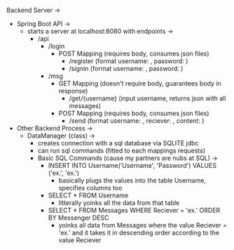 Backend Server ->
  - Spring Boot API ->
      - starts a server at localhost:8080 with endpoints ->
        - /api
          - /login
            - POST Mapping (requires body, consumes json files)
              - /register (format username: , password: )
              - /signin (format username: , password: )
          - /msg
            - GET Mapping (doesn't require body, guarantees body in response)
              - /get/{username} (input username, returns json with all messages)
            - POST Mapping (requires body, consumes json files)
              - /send (format username: , reciever: , content: )
  - Other Backend Process ->
    - DataManager (class) ->
        - creates connection with a sql database via SQLITE jdbc
        - can run sql commands (fitted to each mappings requests)
      - Basic SQL Commands (cause my partners are nubs at SQL) ->
        - INSERT INTO Username('Username', 'Password') VALUES ('ex.', 'ex.')
            - basically plugs the values into the table Username, specifies columns too
        - SELECT * FROM Username
            - litterally yoinks all the data from that table
        - SELECT * FROM Messages WHERE Reciever = 'ex.' ORDER BY Messenger DESC
            - yoinks all data from Messages where the value Reciever = 'ex.' and it
              takes it in descending order according to the value Reciever
        
              
